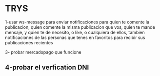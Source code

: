 # TRYS

1-usar ws-message para enviar notificaciones para quien te comente la publicacion, quien comente la misma publicacion que vos, quien te mande mensaje, y quien te de necesito, o like, o cualquiera de ellos, tambien notificaciones de las personas que tenes en favoritos para recibir sus publicaciones recientes

3- probar mercadopago que funcione

4-probar el verfication DNI
-------------------------------------------------------------------
